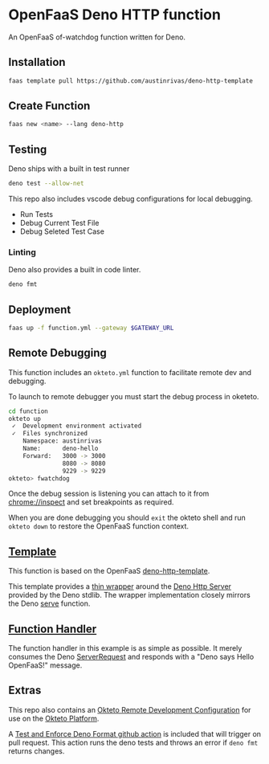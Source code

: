 OpenFaaS Deno HTTP function
=============================================

An OpenFaaS of-watchdog function written for Deno.

## Installation

```sh
faas template pull https://github.com/austinrivas/deno-http-template
```

## Create Function

```sh
faas new <name> --lang deno-http
```

## Testing

Deno ships with a built in test runner

```sh
deno test --allow-net
```

This repo also includes vscode debug configurations for local debugging.
  - Run Tests
  - Debug Current Test File
  - Debug Seleted Test Case
  
### Linting

Deno also provides a built in code linter.

```sh
deno fmt
```

## Deployment

```sh
faas up -f function.yml --gateway $GATEWAY_URL
```

## Remote Debugging

This function includes an `okteto.yml` function to facilitate remote dev and debugging.

To launch to remote debugger you must start the debug process in oketeto.

```bash
cd function
okteto up
 ✓  Development environment activated
 ✓  Files synchronized
    Namespace: austinrivas
    Name:      deno-hello
    Forward:   3000 -> 3000
               8080 -> 8080
               9229 -> 9229
okteto> fwatchdog
```

Once the debug session is listening you can attach to it from [chrome://inspect](chrome://inspect) and set breakpoints as required.

When you are done debugging you should `exit` the okteto shell and run `okteto down` to restore the OpenFaaS function context.

## [Template](https://github.com/austinrivas/deno-http-template)

This function is based on the OpenFaaS [deno-http-template](https://github.com/austinrivas/deno-http-template).

This template provides a [thin wrapper](https://github.com/austinrivas/deno-http-template/blob/master/template/deno-http/lib/wrapper.ts) around the [Deno Http Server](https://doc.deno.land/https/deno.land/std/http/server.ts) provided by the Deno stdlib. The wrapper implementation closely mirrors the Deno [serve](https://doc.deno.land/https/deno.land/std/http/server.ts#serve) function.

## [Function Handler](https://github.com/austinrivas/openfaas_deno_func/blob/master/function/handler.ts)

The function handler in this example is as simple as possible. It merely consumes the Deno [ServerRequest](https://doc.deno.land/https/deno.land/std/http/server.ts#ServerRequest) and responds with a "Deno says Hello OpenFaaS!" message.

## Extras

This repo also contains an [Okteto Remote Development Configuration](https://github.com/austinrivas/openfaas_deno_func/blob/master/function/okteto.yml) for use on the [Okteto Platform](https://okteto.com/).

A [Test and Enforce Deno Format github action](https://github.com/austinrivas/openfaas_deno_func/blob/master/.github/workflows/test-fmt-deno.yml) is included that will trigger on pull request. This action runs the deno tests and throws an error if `deno fmt` returns changes.
